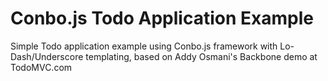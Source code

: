 Conbo.js Todo Application Example
=================================

Simple Todo application example using Conbo.js framework with Lo-Dash/Underscore templating, based on Addy Osmani's Backbone demo at TodoMVC.com
